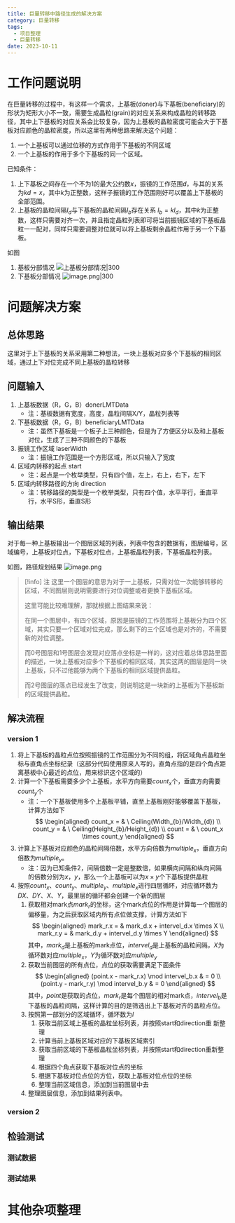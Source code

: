 ```yaml
---
title: 巨量转移中路径生成的解决方案
category: 巨量转移
tags:
  - 项目整理
  - 巨量转移
date: 2023-10-11
---
```

# 工作问题说明

在巨量转移的过程中，有这样一个需求，上基板(doner)与下基板(beneficiary)的形状为矩形大小不一致，需要生成晶粒(grain)的对应关系来构成晶粒的转移路径，其中上下基板的对应关系会比较复杂，因为上基板的晶粒密度可能会大于下基板对应颜色的晶粒密度，所以这里有两种思路来解决这个问题：
1. 一个上基板可以通过位移的方式作用于下基板的不同区域
2. 一个上基板的作用于多个下基板的同一个区域。

已知条件：
1. 上下基板之间存在一个不为1的最大公约数$x$，振镜的工作范围$d$，与其的关系为$kd=x$，其中$k$为正整数，这样子振镜的工作范围刚好可以覆盖上下基板的全部范围。
2. 上基板的晶粒间隔$I_d$与下基板的晶粒间隔$I_b$存在关系 $I_b = kI_d$，其中$k$为正整数，这样只需要对齐一次，并且指定晶粒列表即可将当前振镜区域的下基板晶粒一一配对，同样只需要调整对位就可以将上基板剩余晶粒作用于另一个下基板。

如图
1. 基板分部情况
![上基板分部情况|300](https://cdn.jsdelivr.net/gh/Ailurus-2233/PicGo-ImageRepo@main/work-Image/202310111433597.png)
2. 下基板分部情况
![image.png|300](https://cdn.jsdelivr.net/gh/Ailurus-2233/PicGo-ImageRepo@main/work-Image/202310111435319.png)

# 问题解决方案

## 总体思路

这里对于上下基板的关系采用第二种想法，一块上基板对应多个下基板的相同区域，通过上下对位完成不同上基板的晶粒转移

## 问题输入
1. 上基板数据（R，G，B）donerLMTData
	- 注：基板数据有宽度，高度，晶粒间隔X/Y，晶粒列表等
2. 下基板数据（R，G，B）beneficiaryLMTData
	- 注：虽然下基板是一个板子上三种颜色，但是为了方便区分以及和上基板对位，生成了三种不同颜色的下基板
3. 振镜工作区域 laserWidth
	- 注：振镜工作范围是一个方形区域，所以只输入了宽度
4. 区域内转移的起点 start
	- 注：起点是一个枚举类型，只有四个值，左上，右上，右下，左下
5. 区域内转移路径的方向 direction
	- 注：转移路径的类型是一个枚举类型，只有四个值，水平平行，垂直平行，水平S形，垂直S形

## 输出结果
对于每一种上基板输出一个图层区域的列表，列表中包含的数据有，图层编号，区域编号，上基板对位点，下基板对位点，上基板晶粒列表，下基板晶粒列表。

如图，路径规划结果
![image.png](https://cdn.jsdelivr.net/gh/Ailurus-2233/PicGo-ImageRepo@main/work-Image/202310111503148.png)

> [!info] 注
> 这里一个图层的意思为对于一上基板，只需对位一次能够转移的区域，不同图层则说明需要进行对位调整或者更换下基板区域。
> 
> 这里可能比较难理解，那就根据上图结果来说：
> 
> 在同一个图层中，有四个区域，原因是振镜的工作范围将上基板分为四个区域，其实只要一个区域对位完成，那么剩下的三个区域也是对齐的，不需要新的对位调整。
> 
> 而0号图层和1号图层会发现对应落点坐标是一样的，这对应着总体思路里面的描述，一块上基板对应多个下基板的相同区域，其实这两的图层是同一块上基板，只不过他能够为两个下基板的相同区域提供晶粒。
> 
> 而2号图层的落点已经发生了改变，则说明这是一块新的上基板为下基板新的区域提供晶粒。

## 解决流程

### version 1
1. 将上下基板的晶粒点位按照振镜的工作范围分为不同的组，将区域角点晶粒坐标与直角点坐标纪录（这部分代码使用原来人写的，直角点指的是四个角点距离基板中心最近的点位，用来标识这个区域的）
2. 计算一个下基板需要多少个上基板，水平方向需要$count_x$个，垂直方向需要$count_y$个
	- 注：一个下基板使用多个上基板平铺，直至上基板刚好能够覆盖下基板，计算方法如下
$$
\begin{aligned}
count_x = & \ Ceiling(Width_{b}/Width_{d}) \\
count_y = & \ Ceiling(Height_{b}/Height_{d}) \\
count = & \ count_x \times count_y
\end{aligned}
$$
3. 计算上下基板对应颜色的晶粒间隔倍数，水平方向倍数为$multiple_x$，垂直方向倍数为$multiple_y$。
	- 注：因为已知条件2，间隔倍数一定是整数倍，如果横向间隔和纵向间隔的倍数分别为$x$，$y$，那么一个上基板可以为$x \times y$个下基板提供晶粒
4. 按照$count_x$、$count_y$、$multiple_y$、$multiple_x$进行四层循环，对应循环数为$DX$、$DY$、$X$、$Y$，最里层的循环都会创建一个新的图层
	1. 获取相对mark点$mark_r$的坐标，这个mark点位的作用是计算每一个图层的偏移量，为之后获取区域内所有点位做支撑，计算方法如下
		$$
		\begin{aligned}
		mark_r.x = & mark_d.x + intervel_d.x \times X \\
		mark_r.y = & mark_d.y + intervel_d.y \times Y
		\end{aligned}
		$$
		其中，$mark_d$是上基板的mark点位，$intervel_d$是上基板的晶粒间隔，$X$为循环数对应$multiple_x$，$Y$为循环数对应$multiple_y$
	2. 获取当前图层的所有点位，点位的获取需要满足下面条件
		$$
		\begin{aligned}
		(point.x - mark_r.x) \mod intervel_b.x & =  0 \\
		(point.y - mark_r.y) \mod intervel_b.y & =  0
		\end{aligned}
		$$
		其中，$point$是获取的点位，$mark_r$是每个图层的相对mark点，$intervel_b$是下基板的晶粒间隔，这样计算的目的是筛选出上下基板对齐的晶粒点位。
	3. 按照第一部划分的区域循环，循环数为$I$
		1. 获取当前区域上基板的晶粒坐标列表，并按照start和direction重 新整理
		2. 计算当前上基板区域对应的下基板区域索引
		3. 获取当前区域的下基板晶粒坐标列表，并按照start和direction重新整理
		4. 根据四个角点获取下基板对位点的坐标
		5. 根据下基板对位点位的方位，获取上基板对位点位的坐标
		6. 整理当前区域信息，添加到当前图层中去
	4. 整理图层信息，添加到结果列表中。
	 

### version 2



## 检验测试

### 测试数据

### 测试结果

# 其他杂项整理
